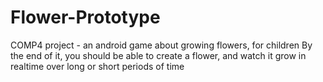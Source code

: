 Flower-Prototype
================

COMP4 project - an android game about growing flowers, for children
By the end of it, you should be able to create a flower, and watch it grow in realtime over long or short periods of time
